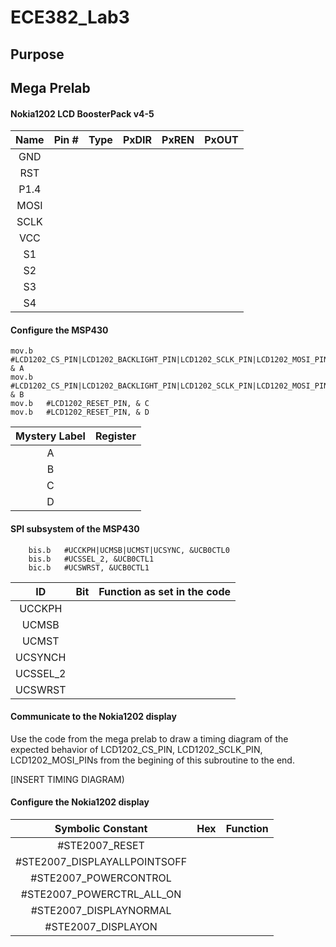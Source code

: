 ECE382_Lab3
===========

## Purpose

## Mega Prelab
#### Nokia1202  LCD BoosterPack v4-5

| Name | Pin # | Type | PxDIR| PxREN | PxOUT |
|:-: | :-: | :-: | :-: | :-: | :-: |
|GND | | | | |  |
| RST |   |   |   |   |   |
| P1.4 |   |   |   |   |   |   
| MOSI|  |   |   |   |   |   
| SCLK |   |   |   |   |   |   
| VCC |   |   |   |   |   |  
| S1 |   |   |   |   |   | 
| S2 |   |   |   |   |   | 
| S3 |   |   |   |   |   | 
| S4 || | | | | 

#### Configure the MSP430
```
mov.b	#LCD1202_CS_PIN|LCD1202_BACKLIGHT_PIN|LCD1202_SCLK_PIN|LCD1202_MOSI_PIN, & A
mov.b	#LCD1202_CS_PIN|LCD1202_BACKLIGHT_PIN|LCD1202_SCLK_PIN|LCD1202_MOSI_PIN, & B
mov.b	#LCD1202_RESET_PIN, & C
mov.b	#LCD1202_RESET_PIN, & D
```
| Mystery Label | Register|
|:-: |:-: |
| A|  |
| B |  |
| C |  |
| D |  |

#### SPI subsystem of the MSP430

```
	bis.b	#UCCKPH|UCMSB|UCMST|UCSYNC, &UCB0CTL0
	bis.b	#UCSSEL_2, &UCB0CTL1
	bic.b	#UCSWRST, &UCB0CTL1
```

| ID | Bit | Function as set in the code |
|:-:|:-:|:-:|
| UCCKPH | | |
| UCMSB | | |
| UCMST | | |
| UCSYNCH| | |
| UCSSEL_2|  | |
| UCSWRST| | |

#### Communicate to the Nokia1202 display
Use the code from the mega prelab to draw a timing diagram of the expected behavior of LCD1202_CS_PIN, LCD1202_SCLK_PIN, LCD1202_MOSI_PINs from the begining of this subroutine to the end.

[INSERT TIMING DIAGRAM)

#### Configure the Nokia1202 display

| Symbolic Constant | Hex | Function |
| :-: | :-: | :-: |
|#STE2007_RESET| | |
|#STE2007_DISPLAYALLPOINTSOFF| | |
|#STE2007_POWERCONTROL| | | 
|#STE2007_POWERCTRL_ALL_ON | | |
|#STE2007_DISPLAYNORMAL | | |
|#STE2007_DISPLAYON | | |


